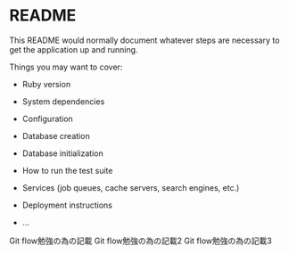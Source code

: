 # README

This README would normally document whatever steps are necessary to get the
application up and running.

Things you may want to cover:

* Ruby version

* System dependencies

* Configuration

* Database creation

* Database initialization

* How to run the test suite

* Services (job queues, cache servers, search engines, etc.)

* Deployment instructions

* ...

Git flow勉強の為の記載
Git flow勉強の為の記載2
Git flow勉強の為の記載3
